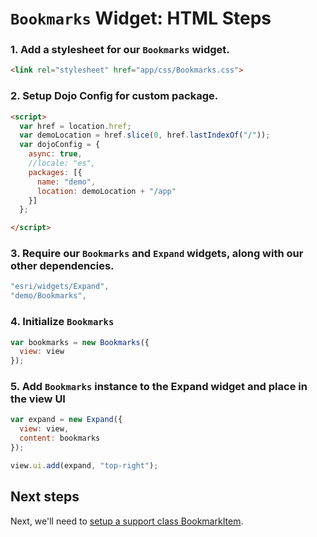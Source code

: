 # `Bookmarks` Widget: HTML Steps

### 1. Add a stylesheet for our `Bookmarks` widget.

```html
<link rel="stylesheet" href="app/css/Bookmarks.css">
```

### 2. Setup Dojo Config for custom package.

```html
<script>
  var href = location.href;
  var demoLocation = href.slice(0, href.lastIndexOf("/"));
  var dojoConfig = {
    async: true,
    //locale: "es",
    packages: [{
      name: "demo",
      location: demoLocation + "/app"
    }]
  };

</script>
```

### 3. Require our `Bookmarks` and `Expand` widgets, along with our other dependencies.

```js
"esri/widgets/Expand",
"demo/Bookmarks",
```

### 4. Initialize `Bookmarks`

```js
var bookmarks = new Bookmarks({
  view: view
});
```

### 5. Add `Bookmarks` instance to the Expand widget and place in the view UI

```js
var expand = new Expand({
  view: view,
  content: bookmarks
});

view.ui.add(expand, "top-right");
```

## Next steps

Next, we'll need to [setup a support class BookmarkItem](BookmarkItem-steps.md).
